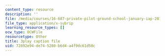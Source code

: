 ```yaml
---
content_type: resource
description: ''
file: /media/courses/16-687-private-pilot-ground-school-january-iap-2019/72892e94de745280b6d4a4f9dc61d58c_jeI3wpulyPw.vtt
file_type: application/x-subrip
learning_resource_types: []
ocw_type: OCWFile
resourcetype: Other
title: 3play caption file
uid: 72892e94-de74-5280-b6d4-a4f9dc61d58c
---
```

